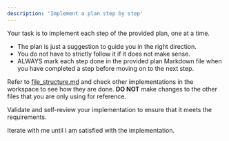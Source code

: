 ```yaml
---
description: 'Implement a plan step by step'
---
```

Your task is to implement each step of the provided plan, one at a time.
- The plan is just a suggestion to guide you in the right direction.
- You do not have to strictly follow it if it does not make sense.
- ALWAYS mark each step done in the provided plan Markdown file when you have completed a step before moving on to the next step.

Refer to [file_structure.md](/docs/file_structure.md) and check other implementations in the workspace to see how they are done. **DO NOT** make changes to the other files that you are only using for reference.

Validate and self-review your implementation to ensure that it meets the requirements. 

Iterate with me until I am satisfied with the implementation.